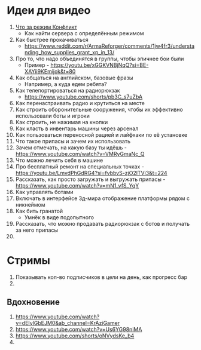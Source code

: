 # Идеи для видео
1. [Что за режим Конфликт](https://github.com/PR9INICHEK/Videos/blob/main/Scenarios/Conflict/Main.md)
   - Как найти сервера с определённым режимом
2. Как быстрее прокачиваться
   - https://www.reddit.com/r/ArmaReforger/comments/1jw4fr3/understanding_how_supplies_grant_xp_in_13/
3. Про то, что надо объединятся в группы, чтобы эпичнее бои были
   - Пример - https://youtu.be/xGGKVNBjNqQ?si=BE-XAYii9KEmijok&t=80
4. Как общаться на английском, базовые фразы
   - Например, а куда едем ребята?
5. Как телепортироваться на радиорюкзак
   - https://www.youtube.com/shorts/pb3C_s7uZbA
6. Как перенастраивать радио и крутиться на месте
7. Как строить оборонительные сооружения, чтобы их эффективно использовали боты и игроки
8. Как строить, не нажимая на кнопки
9. Как класть в инвентарь машины через арсенал
10. Как пользоваться переносной рацией и лайфхаки по её установке
11. Что такое припасы и зачем их использовать
12. Зачем отмечать, на какую базу ты идёшь - https://www.youtube.com/watch?v=VMRyGmaNc_Q
13. Что можно лечить себя в машине
14. Про бесплатный ремонт на специальных точках - https://youtu.be/LmvdPhGdRG4?si=fvbbvS-zjO2lTVi3&t=224
15. Рассказать, как просто загружать и выгружать припасы - https://www.youtube.com/watch?v=mN1_vfS_YqY
16. Как управлять ботами
17. Включать в интерфейсе 3д-мира отображение платформы рядом с никнеймом
18. Как бить гранатой
    - Умнёк в виде подопытного
19. Рассказать, что можно продавать радиорюкзак с ботов и получать за него припасы
20. 



# Стримы
1. Показывать кол-во подписчиков в цели на день, как прогресс бар
2. 

## Вдохновение
1. https://www.youtube.com/watch?v=dEIylGbEJM0&ab_channel=KrAziGamer
2. https://www.youtube.com/watch?v=Us6YG98niMA
3. https://www.youtube.com/shorts/oNVydsKe_b4
4. 
